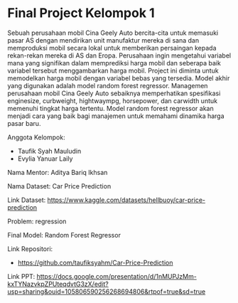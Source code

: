 # Final Project Kelompok 1

Sebuah perusahaan mobil Cina Geely Auto bercita-cita untuk memasuki pasar AS dengan mendirikan unit manufaktur mereka di sana dan memproduksi mobil secara lokal untuk memberikan persaingan kepada rekan-rekan mereka di AS dan Eropa. Perusahaan ingin mengetahui variabel mana yang signifikan dalam memprediksi harga mobil dan seberapa baik variabel tersebut menggambarkan harga mobil. Project ini diminta untuk memodelkan harga mobil dengan variabel bebas yang tersedia. Model akhir yang digunakan adalah model random forest regressor. Managemen perusahaan mobil Cina Geely Auto sebaiknya memperhatikan spesifikasi enginesize, curbweight, hightwaympg, horsepower, dan carwidth untuk memenuhi tingkat harga tertentu. Model random forest regressor akan menjadi cara yang baik bagi manajemen untuk memahami dinamika harga pasar baru.


Anggota Kelompok:
- Taufik Syah Mauludin 
- Evylia Yanuar Laily 

Nama Mentor: Aditya Bariq Ikhsan 

Nama Dataset: Car Price Prediction

Link Dataset: https://www.kaggle.com/datasets/hellbuoy/car-price-prediction

Problem: regression

Final Model: Random Forest Regressor

Link Repositori:
- https://github.com/taufiksyahm/Car-Price-Prediction

Link PPT: https://docs.google.com/presentation/d/1nMUPJzMm-kxTYNazvkpZPUteqdvtG3zX/edit?usp=sharing&ouid=105806590256268694806&rtpof=true&sd=true
